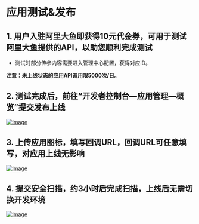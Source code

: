 # 应用测试&发布

## 1. 用户入驻阿里大鱼即获得10元代金券，可用于测试阿里大鱼提供的API，以助您顺利完成测试
- 测试时部分传参内容需要进入管理中心配置，获得对应ID。   

**注意：未上线状态的应用API调用限5000次/日。**

## 2. 测试完成后，前往“开发者控制台—应用管理—概览”提交发布上线

[![Image](http://img.alicdn.com/tps/TB1IcCZJVXXXXX2XVXXXXXXXXXX-1440-462.png)](http://img.alicdn.com/tps/TB1IcCZJVXXXXX2XVXXXXXXXXXX-1440-462.png)

## 3. 上传应用图标，填写回调URL，回调URL可任意填写，对应用上线无影响

[![Image](http://img.alicdn.com/tps/TB10q17JVXXXXbPXFXXXXXXXXXX-1440-717.png)](http://img.alicdn.com/tps/TB10q17JVXXXXbPXFXXXXXXXXXX-1440-717.png)

## 4. 提交安全扫描，约3小时后完成扫描，上线后无需切换开发环境

[![Image](http://img.alicdn.com/tps/TB1V0O9JVXXXXagXFXXXXXXXXXX-1439-452.png)](http://img.alicdn.com/tps/TB1V0O9JVXXXXagXFXXXXXXXXXX-1439-452.png)